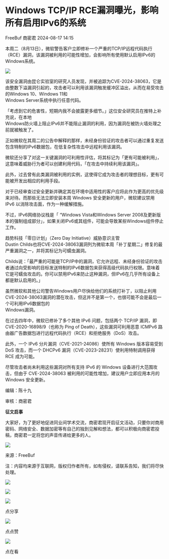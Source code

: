 #  Windows TCP/IP RCE漏洞曝光，影响所有启用IPv6的系统   
FreeBuf  商密君   2024-08-17 14:15  
  
本周二（8月13日），微软警告客户立即修补一个严重的TCP/IP远程代码执行（RCE）漏洞，该漏洞被利用的可能性增加，会影响所有使用默认启用IPv6的Windows系统。  
  
  
![](https://mmbiz.qpic.cn/mmbiz_png/qq5rfBadR3icqks1s5Is6QNT7fmvNRVKG8IR5guibzws5NIxFyNtPszDPFSOYrDib0UJCSlfIAJTqrTicuonbDxrVA/640?wx_fmt=png&from=appmsg&tp=wxpic&wxfrom=5&wx_lazy=1&wx_co=1 "")  
  
  
该安全漏洞由昆仑实验室的研究人员发现，并被追踪为CVE-2024-38063，它是由整数下溢漏洞引起的，攻击者可以利用该漏洞触发缓冲区溢出，从而在易受攻击的Windows 10、Windows 11和  
Windows Server系统中执行任意代码。  
  
  
「考虑到它的危害性，短期内我不会披露更多细节。」这位安全研究员在推特上补充说，在本地  
Windows防火墙上阻止IPv6并不能阻止漏洞的利用，因为漏洞在被防火墙处理之前就被触发了。  
  
  
正如微软在其周二的公告中解释的那样，未经身份验证的攻击者可以通过重复发送包含特制的IPv6数据包，在低复杂性攻击中远程利用该漏洞。  
  
  
微软还分享了对这一关键漏洞的可利用性评估，将其标记为「更有可能被利用」，这意味着威胁行为者可以创建利用代码，「在攻击中持续利用该漏洞」。  
  
  
此外，过去曾有此类漏洞被利用的实例，这使得它成为攻击者的理想目标，更有可能被开发出相应的利用手段。  
  
  
对于已经审查过安全更新并确定其在环境中适用性的客户应将此作为更高的优先级来对待。而那些无法立即安装本周 Windows 安全更新的用户，微软建议禁用 IPv6 以消除攻击面，作为一种缓解措施。  
  
  
不过，IPv6网络协议栈是「 “Windows Vista和Windows Server 2008及更新版本的强制组成部分」，如果关闭IPv6或其组件，可能会导致某些Windows组件停止工作。  
  
  
趋势科技「零日计划」（Zero Day Initiative）威胁意识主管  
Dustin Childs也将CVE-2024-38063漏洞列为微软本周「补丁星期二」修复的最严重漏洞之一，并将其标记为可蠕虫漏洞。  
  
  
Childs说：「最严重的可能是TCP/IP中的漏洞，它允许远程、未经身份验证的攻击者通过向受影响的目标发送特制的IPv6数据包来获得高级代码执行权限。意味着它是可蠕虫攻击的。你可以禁用IPv6来防止这种漏洞，但IPv6在几乎所有设备上都是默认启用的。」  
  
  
虽然微软和其他公司警告Windows用户尽快给他们的系统打补丁，以阻止利用CVE-2024-38063漏洞的潜在攻击，但这并不是第一个，也很可能不会是最后一个可利用IPv6数据包的  
Windows漏洞。  
  
  
在过去四年中，微软已修补了多个其他 IPv6 问题，包括两个 TCP/IP 漏洞，即 CVE-2020-16898/9（也称为 Ping of Death），这些漏洞可利用恶意 ICMPv6 路由器广告数据包进行远程代码执行（RCE）和拒绝服务（DoS）攻击。  
  
  
此外，一个 IPv6 分片漏洞（CVE-2021-24086）使所有 Windows 版本容易受到 DoS 攻击，而一个 DHCPv6 漏洞（CVE-2023-28231）使利用特制调用获得 RCE 成为可能。  
  
  
尽管攻击者尚未利用这些漏洞对所有支持 IPv6 的 Windows 设备进行大范围攻击，但由于 CVE-2024-38063 被利用的可能性增加，建议用户立即应用本月的 Windows 安全更新。  
  
  
编辑：陈十九  
  
审核：商密君  
  
**征文启事**  
  
大家好，为了更好地促进同业间学术交流，商密君现开启征文活动，只要你对商用密码、网络安全、数据加密等有自己的独到见解和想法，都可以积极向商密君投稿，商密君一定将您的声音传递给更多的人。  
  
  
![](https://mmbiz.qpic.cn/mmbiz_jpg/1HyKzSU2XXNcXmbiaiaCljdXpwzOEQ9QTBXMibM6rZTOnbTSwTmCXncQLria2vuLGxn8QPtznzBc0as8vBxWIjrWxQ/640?wx_fmt=jpeg "")  
  
来源：FreeBuf  
  
注：内容均来源于互联网，版权归作者所有，如有侵权，请联系告知，我们将尽快处理。  
  
![](https://mmbiz.qpic.cn/mmbiz_jpg/1HyKzSU2XXOdeQx0thlyozF2swQTEN9iaaBNDG0jTKfAgqgdesve8x5IEWNvYxjF6sAWjO1TPCZVsWd0oiaDn3uw/640?wx_fmt=jpeg&wxfrom=5&wx_lazy=1&wx_co=1 "")  
  
  
![](https://mmbiz.qpic.cn/mmbiz_png/1HyKzSU2XXMyyClGk1cttkSBbJicAn5drpXEbFIeChG9IkrslYEylRF4Z6KNaxNafDwr5ibcYaZXdnveQCNIr5kw/640?wx_fmt=jpeg&wxfrom=5&wx_lazy=1&wx_co=1 "")  
  
![](https://mmbiz.qpic.cn/mmbiz_png/1HyKzSU2XXMZPiaDBD8yxbIHiciauWK4tuiaMcJkA69QYZ9T4jmc3fdN6EA7Qq9A8E3RWcTKhxVEU1QjqOgrJMu2Qg/640?wx_fmt=png&wxfrom=5&wx_lazy=1&wx_co=1 "")  
  
点分享  
  
![](https://mmbiz.qpic.cn/mmbiz_png/1HyKzSU2XXMZPiaDBD8yxbIHiciauWK4tuiaiaRXdw4BFsc7MxzkVZaKGgtjWA5GKtUfm3hlgzsBtjJ0mnh9QibeFOGQ/640?wx_fmt=png&wxfrom=5&wx_lazy=1&wx_co=1 "")  
  
点点赞  
  
![](https://mmbiz.qpic.cn/mmbiz_png/1HyKzSU2XXMZPiaDBD8yxbIHiciauWK4tuiaeiaNlRO9954g4VS87icD7KQdxzokTGDIjmCJA563IwfStoFzPUaliauXg/640?wx_fmt=png&wxfrom=5&wx_lazy=1&wx_co=1 "")  
  
点在看  
  
